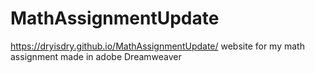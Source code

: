 # MathAssignmentUpdate
https://dryisdry.github.io/MathAssignmentUpdate/
website for my math assignment
made in adobe Dreamweaver
